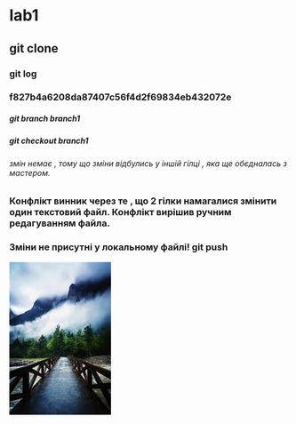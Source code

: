# lab1
## git clone
### git log
### f827b4a6208da87407c56f4d2f69834eb432072e
##### git branch branch1
##### git checkout branch1
###### змін немає , тому що зміни відбулись у іншій гілці , яка ще обєдналась з мастером.
### Конфлікт винник через те , що 2 гілки намагалися змінити один текстовий файл. Конфлікт вирішив ручним редагуванням файла. 
### Зміни не присутні у локальному файлі! git push
![alt text](lab_1/index.jpeg)

